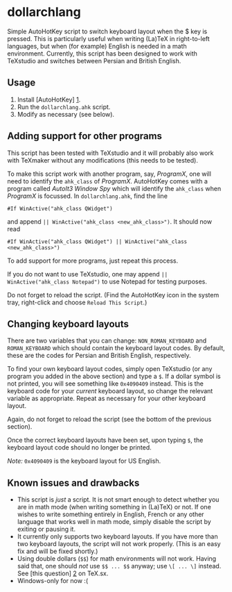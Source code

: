 dollarchlang
============

Simple AutoHotKey script to switch keyboard layout when the $ key is pressed. This is particularly useful when writing (La)TeX in right-to-left languages, but when (for example) English is needed in a math environment. Currently, this script has been designed to work with TeXstudio and switches between Persian and British English.

Usage
-----
1.  Install [AutoHotKey] [1].
2.  Run the `dollarchlang.ahk` script.
3.  Modify as necessary (see below).

Adding support for other programs
---------------------------------
This script has been tested with TeXstudio and it will probably also work with TeXmaker without any modifications (this needs to be tested).

To make this script work with another program, say, _ProgramX_, one will need to identify the `ahk_class` of _ProgramX_. AutoHotKey comes with a program called _AutoIt3 Window Spy_ which will identify the `ahk_class` when _ProgramX_ is focussed. In `dollarchlang.ahk`, find the line

    #If WinActive("ahk_class QWidget")

and append `|| WinActive("ahk_class <new_ahk_class>")`. It should now read

    #If WinActive("ahk_class QWidget") || WinActive("ahk_class <new_ahk_class>")

To add support for more programs, just repeat this process.

If you do not want to use TeXstudio, one may append `|| WinActive("ahk_class Notepad")` to use Notepad for testing purposes.

Do not forget to reload the script. (Find the AutoHotKey icon in the system tray, right-click and choose `Reload This Script`.)

Changing keyboard layouts
-------------------------
There are two variables that you can change: `NON_ROMAN_KEYBOARD` and `ROMAN_KEYBOARD` which should contain the keyboard layout codes. By default, these are the codes for Persian and British English, respectively.

To find your own keyboard layout codes, simply open TeXstudio (or any program you added in the above section) and type a `$`. If a dollar symbol is not printed, you will see something like `0x4090409` instead. This is the keyboard code for your _current_ keyboard layout, so change the relevant variable as appropriate. Repeat as necessary for your other keyboard layout.

Again, do not forget to reload the script (see the bottom of the previous section).

Once the correct keyboard layouts have been set, upon typing `$`, the keyboard layout code should no longer be printed.

_Note:_ `0x4090409` is the keyboard layout for US English.

Known issues and drawbacks
--------------------------
* This script is _just_ a script. It is not smart enough to detect whether you are in math mode (when writing something in (La)TeX) or not. If one wishes to write something entirely in English, French or any other language that works well in math mode, simply disable the script by exiting or pausing it.
* It currently only supports two keyboard layouts. If you have more than two keyboard layouts, the script will not work properly. (This is an easy fix and will be fixed shortly.)
* Using double dollars (`$$`) for math environments will not work. Having said that, one should _not_ use `$$ ... $$` anyway; use `\[ ... \]` instead. See [this question] [2] on TeX.sx.
* Windows-only for now :(

[1]: http://autohotkey.com   "AutoHotKey"
[2]: http://tex.stackexchange.com/questions/503/   "TeX.sx"
